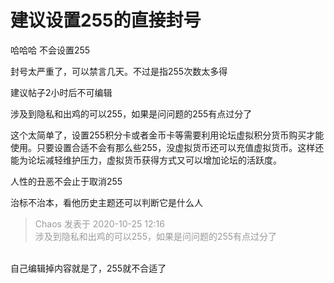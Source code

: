 # 建议设置255的直接封号


哈哈哈 不会设置255

封号太严重了，可以禁言几天。不过是指255次数太多得<img id="aimg_g5e8S" onclick="zoom(this, this.src, 0, 0, 0)" class="zoom" src="https://cdn.jsdelivr.net/gh/hishis/forum-master/public/images/patch.gif" onmouseover="img_onmouseoverfunc(this)" onload="thumbImg(this)" border="0" alt="" />

建议帖子2小时后不可编辑

涉及到隐私和出鸡的可以255，如果是问问题的255有点过分了

这个太简单了，设置255积分卡或者金币卡等需要利用论坛虚拟积分货币购买才能使用。只要设置合适不会有那么些255，没虚拟货币还可以充值虚拟货币。这样还能为论坛减轻维护压力，虚拟货币获得方式又可以增加论坛的活跃度。

人性的丑恶不会止于取消255

治标不治本，看他历史主题还可以判断它是什么人

<div class="quote"><blockquote><font color="#999999">Chaos 发表于 2020-10-25 12:16</font><br />
<font color="#999999">涉及到隐私和出鸡的可以255，如果是问问题的255有点过分了</font></blockquote></div><br />
自己编辑掉内容就是了，255就不合适了
